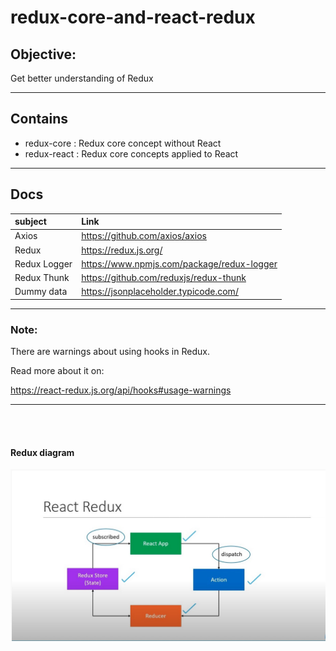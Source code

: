 # redux-core-and-react-redux

## Objective:
Get better understanding of Redux
***
## Contains
 - redux-core : Redux core concept without React
 - redux-react : Redux core concepts applied to React
***
## Docs
| subject         |    Link                                              | 
|:----------      |:-------------                                        |
| Axios           |  https://github.com/axios/axios                      |
| Redux           |  https://redux.js.org/                               |
| Redux Logger    |  https://www.npmjs.com/package/redux-logger          |
| Redux Thunk     |  https://github.com/reduxjs/redux-thunk              |
| Dummy data      |  https://jsonplaceholder.typicode.com/               |

***
### Note:
<p> There  are warnings about using hooks in Redux.</p>
<p> Read more about it on: </p>

https://react-redux.js.org/api/hooks#usage-warnings

***
<br/>
<br/>
<h4> Redux diagram</h4>

![alt text](./redux_diagram.jpg "Redux diagram")

